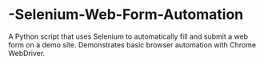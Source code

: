 # -Selenium-Web-Form-Automation
A Python script that uses Selenium to automatically fill and submit a web form on a demo site. Demonstrates basic browser automation with Chrome WebDriver.
